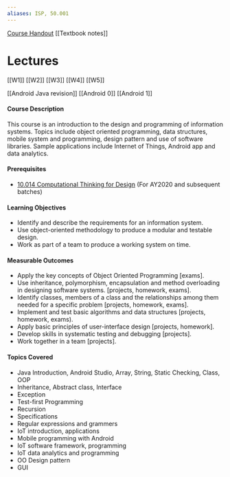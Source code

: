 ```yaml
---
aliases: ISP, 50.001
---
```


[Course Handout](https://docs.google.com/document/d/1UwOEHwjA18vm4vhfzTBcV6qRlVub2DHofblT_BcInSU/edit)
[[Textbook notes]]

# Lectures
[[W1]]
[[W2]]
[[W3]]
[[W4]]
[[W5]]

[[Android Java revision]]
[[Android 0]]
[[Android 1]]

#### Course Description

This course is an introduction to the design and programming of information systems. Topics include object oriented programming, data structures, mobile system and programming, design pattern and use of software libraries. Sample applications include Internet of Things, Android app and data analytics.

#### Prerequisites

-   [10.014 Computational Thinking for Design](https://sutd.edu.sg/Admissions/Undergraduate/Unique-Curriculum/Freshmore-Subjects/Computational-Thinking-for-Design) (For AY2020 and subsequent batches)

#### Learning Objectives

-   Identify and describe the requirements for an information system.
-   Use object-oriented methodology to produce a modular and testable design.
-   Work as part of a team to produce a working system on time.

#### Measurable Outcomes

-   Apply the key concepts of Object Oriented Programming [exams].
-   Use inheritance, polymorphism, encapsulation and method overloading in designing software systems. [projects, homework, exams].
-   Identify classes, members of a class and the relationships among them needed for a specific problem [projects, homework, exams].
-   Implement and test basic algorithms and data structures [projects, homework, exams).
-   Apply basic principles of user-interface design [projects, homework].
-   Develop skills in systematic testing and debugging [projects].
-   Work together in a team [projects].

#### Topics Covered

-   Java Introduction, Android Studio, Array, String, Static Checking, Class, OOP
-   Inheritance, Abstract class, Interface
-   Exception
-   Test-first Programming
-   Recursion
-   Specifications
-   Regular expressions and grammers
-   IoT introduction, applications
-   Mobile programming with Android
-   IoT software framework, programming
-   IoT data analytics and programming
-   OO Design pattern
-   GUI

